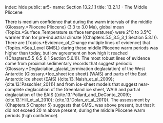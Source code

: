 index: hide
public: ar5-
name: Section 13.2.1.1
title: 13.2.1.1 - The Middle Pliocene

There is medium confidence that during the warm intervals of the middle {Glossary.*Pliocene Pliocene} (3.3 to 3.0 Ma), global mean {Topics.*Surface_Temperature surface temperatures} were 2°C to 3.5°C warmer than for pre-industrial climate ({Chapters.5.5_3.5_3_1 Section 5.3.1}). There are {Topics.*Evidence_of_Change multiple lines of evidence} that {Topics.*Sea_Level GMSL} during these middle Pliocene warm periods was higher than today, but low agreement on how high it reached ({Chapters.5.5_6.5_6_1 Section 5.6.1}). The most robust lines of evidence come from proximal sedimentary records that suggest periodic {Glossary.*Deglaciation_glacial_termination deglaciation} of the West Antarctic {Glossary.*Ice_sheet ice sheet} (WAIS) and parts of the East Antarctic ice sheet (EAIS) ({cite.13.'Naish_et_al_2009}; {cite.13.'Passchier_2011}) and from ice-sheet models that suggest near-complete deglaciation of the Greenland ice sheet, WAIS and partial deglaciation of the EAIS ({cite.13.'Pollard_and_DeConto_2009}; {cite.13.'Hill_et_al_2010}; {cite.13.'Dolan_et_al_2011}). The assessment by {Chapters.5 Chapter 5} suggests that GMSL was above present, but that it did not exceed 20 m above present, during the middle Pliocene warm periods (high confidence).
